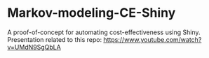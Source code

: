 # Markov-modeling-CE-Shiny
A proof-of-concept for automating cost-effectiveness using Shiny.  Presentation related to this repo: https://www.youtube.com/watch?v=UMdN9SgQbLA
